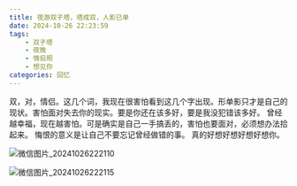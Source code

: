 ```yaml
---
title: 夜游双子塔，塔成双，人影已单
date: 2024-10-26 22:23:59
tags: 
    - 双子塔
    - 夜晚
    - 情侣照
    - 想见你
categories: 回忆
---
```

双，对，情侣。这几个词，我现在很害怕看到这几个字出现。形单影只才是自己的现状。害怕面对失去你的现实。要是你还在该多好，要是我没犯错该多好。
曾经越幸福，现在越害怕。可是确实是自己一手搞丢的，害怕也要面对，必须想办法拾起来。
悔恨的意义是让自己不要忘记曾经做错的事。
真的好想好想好想好想你。

![微信图片_20241026222110](https://gmoonlight.oss-cn-chengdu.aliyuncs.com/img/202410262233313.jpg)

![微信图片_20241026222115](https://gmoonlight.oss-cn-chengdu.aliyuncs.com/img/202410262233169.jpg)